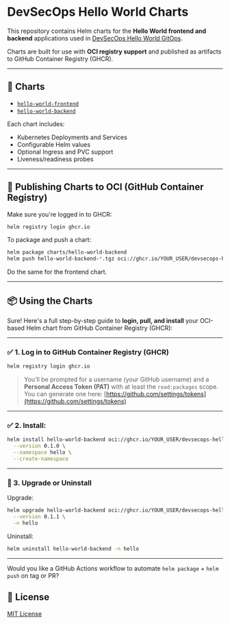 # DevSecOps Hello World Charts

This repository contains Helm charts for the **Hello World frontend and backend** applications used in [DevSecOps Hello World GitOps](https://github.com/YOUR_USER/devsecops-hello-world-gitops).

Charts are built for use with **OCI registry support** and published as artifacts to GitHub Container Registry (GHCR).

---

## 🧭 Charts

- [`hello-world-frontend`](charts/hello-world-frontend/)
- [`hello-world-backend`](charts/hello-world-backend/)

Each chart includes:

- Kubernetes Deployments and Services
- Configurable Helm values
- Optional Ingress and PVC support
- Liveness/readiness probes

---

## 🚀 Publishing Charts to OCI (GitHub Container Registry)

Make sure you're logged in to GHCR:

```bash
helm registry login ghcr.io
````

To package and push a chart:

```bash
helm package charts/hello-world-backend
helm push hello-world-backend-*.tgz oci://ghcr.io/YOUR_USER/devsecops-hello-world-charts
```

Do the same for the frontend chart.

---

## 📦 Using the Charts

Sure! Here's a full step-by-step guide to **login, pull, and install** your OCI-based Helm chart from GitHub Container Registry (GHCR):

---

### ✅ 1. Log in to GitHub Container Registry (GHCR)

```bash
helm registry login ghcr.io
```

> You’ll be prompted for a username (your GitHub username) and a **Personal Access Token (PAT)** with at least the `read:packages` scope.
> You can generate one here: [https://github.com/settings/tokens](https://github.com/settings/tokens)

---

### ✅ 2. Install:

```bash
helm install hello-world-backend oci://ghcr.io/YOUR_USER/devsecops-hello-world-charts/hello-world-backend \
  --version 0.1.0 \
  --namespace hello \
  --create-namespace
```

---

### 🔄 3. Upgrade or Uninstall

Upgrade:

```bash
helm upgrade hello-world-backend oci://ghcr.io/YOUR_USER/devsecops-hello-world-charts/hello-world-backend \
  --version 0.1.1 \
  -n hello
```

Uninstall:

```bash
helm uninstall hello-world-backend -n hello
```

---

Would you like a GitHub Actions workflow to automate `helm package` + `helm push` on tag or PR?

## 📄 License

[MIT License](LICENSE)
